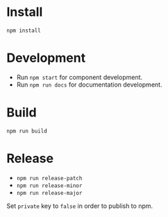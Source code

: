 # Install
`npm install`

# Development
* Run `npm start` for component development.
* Run `npm run docs` for documentation development.

# Build
`npm run build`

# Release
* `npm run release-patch`
* `npm run release-minor`
* `npm run release-major`

Set `private` key to `false` in order to publish to npm.
